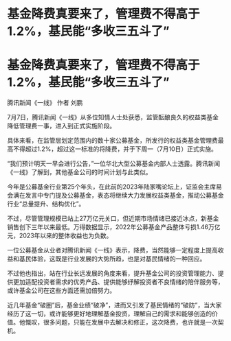 # 基金降费真要来了，管理费不得高于1.2%，基民能“多收三五斗了”

# 基金降费真要来了，管理费不得高于1.2%，基民能“多收三五斗了”

腾讯新闻《一线》 作者 刘鹏

7月7日，腾讯新闻《一线》从多位知情人士处获悉，监管酝酿良久的权益类基金降低管理费一事，进入到正式实施阶段。

具体来看，在监管层划定范围内的数十家公募基金，所发行的权益类基金管理费最高不得超过1.2%，超过这一标准的将降费，并于下周一（7月10日）正式实施。

“我们预计明天一早会进行公告，”一位华北大型公募基金内部人士透露。腾讯新闻《一线》了解到，其他基金公司的时间计划与此类似。

今年是公募基金行业第25个年头，在此前的2023年陆家嘴论坛上，证监会主席易会满在发言中专门提及公募基金，表态将继续大力发展权益类基金，推动公募基金行业“总量提升、结构优化”。

不过，尽管管理规模已站上27万亿元关口，但近期市场情绪已接近冰点，新基金销售创下三年以来最低。万得数据显示，2022年公募基金产品整体亏损1.46万亿元，2023年以来的整体收益也为负数。

一位公募基金从业者对腾讯新闻《一线》表示，降费，当然能够一定程度上提高收益和基民体验，这既是行业发展的大势所趋，也是对基民情绪的一种回应。

不过他也指出，站在行业长远发展的角度来看，提升基金公司的投资管理能力、提供更加适配投资者需求的优秀产品、提供能够纾解投资者不良情绪的陪伴服务等，或许基金公司在这些方面还需加倍努力。

近几年基金“破圈”后，基金业绩“破净”，进而又引发了基民情绪的“破防”，当大家经历了这一切，或许能够更好地理解基金投资，理解自己的需求和能够创造的价值。他慨叹，很多问题，只能在发展中去解决和修正，这次降费，也许就是一次契机。


